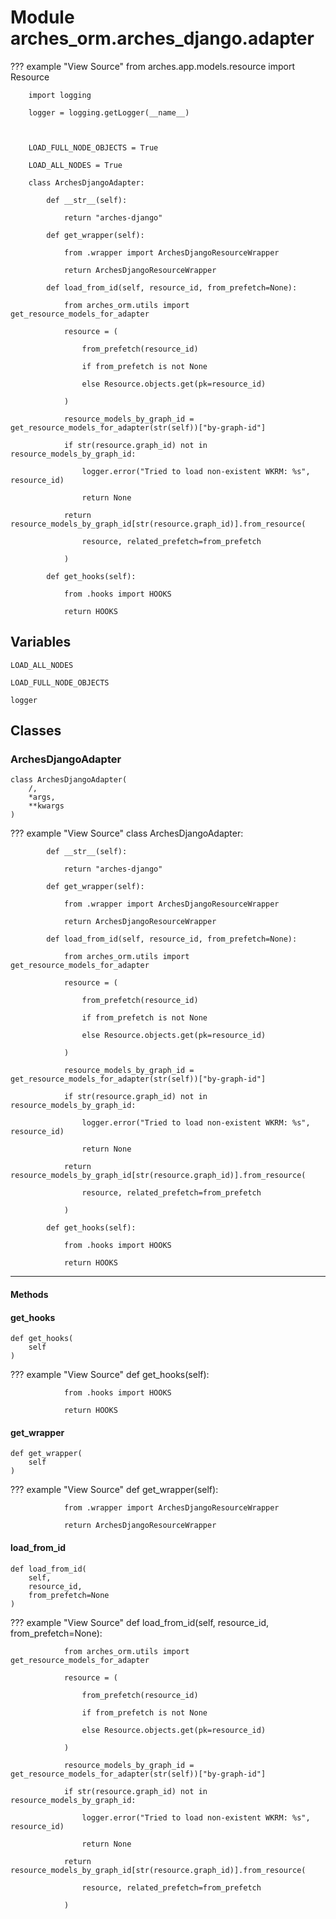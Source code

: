 # Module arches_orm.arches_django.adapter

??? example "View Source"
        from arches.app.models.resource import Resource

        import logging

        logger = logging.getLogger(__name__)

        

        LOAD_FULL_NODE_OBJECTS = True

        LOAD_ALL_NODES = True

        class ArchesDjangoAdapter:

            def __str__(self):

                return "arches-django"

            def get_wrapper(self):

                from .wrapper import ArchesDjangoResourceWrapper

                return ArchesDjangoResourceWrapper

            def load_from_id(self, resource_id, from_prefetch=None):

                from arches_orm.utils import get_resource_models_for_adapter

                resource = (

                    from_prefetch(resource_id)

                    if from_prefetch is not None

                    else Resource.objects.get(pk=resource_id)

                )

                resource_models_by_graph_id = get_resource_models_for_adapter(str(self))["by-graph-id"]

                if str(resource.graph_id) not in resource_models_by_graph_id:

                    logger.error("Tried to load non-existent WKRM: %s", resource_id)

                    return None

                return resource_models_by_graph_id[str(resource.graph_id)].from_resource(

                    resource, related_prefetch=from_prefetch

                )

            def get_hooks(self):

                from .hooks import HOOKS

                return HOOKS

## Variables

```python3
LOAD_ALL_NODES
```

```python3
LOAD_FULL_NODE_OBJECTS
```

```python3
logger
```

## Classes

### ArchesDjangoAdapter

```python3
class ArchesDjangoAdapter(
    /,
    *args,
    **kwargs
)
```

??? example "View Source"
        class ArchesDjangoAdapter:

            def __str__(self):

                return "arches-django"

            def get_wrapper(self):

                from .wrapper import ArchesDjangoResourceWrapper

                return ArchesDjangoResourceWrapper

            def load_from_id(self, resource_id, from_prefetch=None):

                from arches_orm.utils import get_resource_models_for_adapter

                resource = (

                    from_prefetch(resource_id)

                    if from_prefetch is not None

                    else Resource.objects.get(pk=resource_id)

                )

                resource_models_by_graph_id = get_resource_models_for_adapter(str(self))["by-graph-id"]

                if str(resource.graph_id) not in resource_models_by_graph_id:

                    logger.error("Tried to load non-existent WKRM: %s", resource_id)

                    return None

                return resource_models_by_graph_id[str(resource.graph_id)].from_resource(

                    resource, related_prefetch=from_prefetch

                )

            def get_hooks(self):

                from .hooks import HOOKS

                return HOOKS

------

#### Methods

    
#### get_hooks

```python3
def get_hooks(
    self
)
```

??? example "View Source"
            def get_hooks(self):

                from .hooks import HOOKS

                return HOOKS

    
#### get_wrapper

```python3
def get_wrapper(
    self
)
```

??? example "View Source"
            def get_wrapper(self):

                from .wrapper import ArchesDjangoResourceWrapper

                return ArchesDjangoResourceWrapper

    
#### load_from_id

```python3
def load_from_id(
    self,
    resource_id,
    from_prefetch=None
)
```

??? example "View Source"
            def load_from_id(self, resource_id, from_prefetch=None):

                from arches_orm.utils import get_resource_models_for_adapter

                resource = (

                    from_prefetch(resource_id)

                    if from_prefetch is not None

                    else Resource.objects.get(pk=resource_id)

                )

                resource_models_by_graph_id = get_resource_models_for_adapter(str(self))["by-graph-id"]

                if str(resource.graph_id) not in resource_models_by_graph_id:

                    logger.error("Tried to load non-existent WKRM: %s", resource_id)

                    return None

                return resource_models_by_graph_id[str(resource.graph_id)].from_resource(

                    resource, related_prefetch=from_prefetch

                )